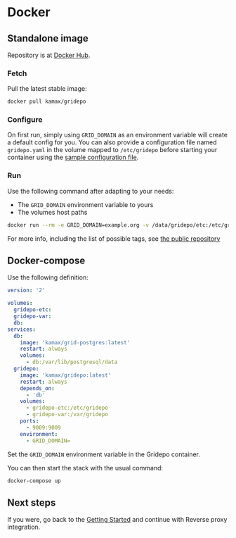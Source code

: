 # Docker
## Standalone image
Repository is at [Docker Hub](https://hub.docker.com/r/kamax/gridepo/tags).
### Fetch
Pull the latest stable image:
```bash
docker pull kamax/gridepo
```

### Configure
On first run, simply using `GRID_DOMAIN` as an environment variable will create a default config for you.
You can also provide a configuration file named `gridepo.yaml` in the volume mapped to `/etc/gridepo` before starting your
container using the [sample configuration file](../../gridepo.sample.yaml).

### Run
Use the following command after adapting to your needs:
- The `GRID_DOMAIN` environment variable to yours
- The volumes host paths

```bash
docker run --rm -e GRID_DOMAIN=example.org -v /data/gridepo/etc:/etc/gridepo -v /data/gridepo/var:/var/gridepo -p 9009:9009 -t kamax/gridepo
```

For more info, including the list of possible tags, see [the public repository](https://hub.docker.com/r/kamax/gridepo/)

## Docker-compose
Use the following definition:
```yaml
version: '2'

volumes:
  gridepo-etc:
  gridepo-var:
  db:
services:
  db:
    image: 'kamax/grid-postgres:latest'
    restart: always
    volumes:
      - db:/var/lib/postgresql/data
  gridepo:
    image: 'kamax/gridepo:latest'
    restart: always
    depends_on:
      - 'db'
    volumes:
      - gridepo-etc:/etc/gridepo
      - gridepo-var:/var/gridepo
    ports:
      - 9009:9009
    environment:
      - GRID_DOMAIN=
```
Set the `GRID_DOMAIN` environment variable in the Gridepo container.

You can then start the stack with the usual command:
```bash
docker-compose up
```

## Next steps
If you were, go back to the [Getting Started](../getting-started.md#reverse-proxy) and continue with Reverse proxy integration.
